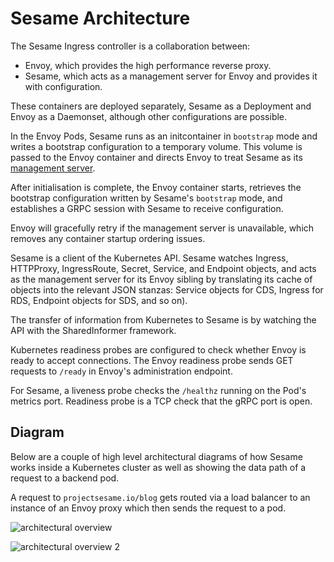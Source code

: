 # Sesame Architecture

The Sesame Ingress controller is a collaboration between:

* Envoy, which provides the high performance reverse proxy.
* Sesame, which acts as a management server for Envoy and provides it with configuration.

These containers are deployed separately, Sesame as a Deployment and Envoy as a Daemonset, although other configurations are possible.

In the Envoy Pods, Sesame runs as an initcontainer in `bootstrap` mode and writes a bootstrap configuration to a temporary volume.
This volume is passed to the Envoy container and directs Envoy to treat Sesame as its [management server][1].

After initialisation is complete, the Envoy container starts, retrieves the bootstrap configuration written by Sesame's `bootstrap` mode, and establishes a GRPC session with Sesame to receive configuration.

Envoy will gracefully retry if the management server is unavailable, which removes any container startup ordering issues.

Sesame is a client of the Kubernetes API.
Sesame watches Ingress, HTTPProxy, IngressRoute, Secret, Service, and Endpoint objects, and acts as the management server for its Envoy sibling by translating its cache of objects into the relevant JSON stanzas: Service objects for CDS, Ingress for RDS, Endpoint objects for SDS, and so on).

The transfer of information from Kubernetes to Sesame is by watching the API with the SharedInformer framework.

Kubernetes readiness probes are configured to check whether Envoy is ready to accept connections.
The Envoy readiness probe sends GET requests to `/ready` in Envoy's administration endpoint.

For Sesame, a liveness probe checks the `/healthz` running on the Pod's metrics port.
Readiness probe is a TCP check that the gRPC port is open.

## Diagram
Below are a couple of high level architectural diagrams of how Sesame works inside a Kubernetes cluster as well as showing the data path of a request to a backend pod.

A request to `projectsesame.io/blog` gets routed via a load balancer to an instance of an Envoy proxy which then sends the request to a pod.

![architectural overview][2]

![architectural overview 2][3]

[1]: https://www.envoyproxy.io/docs/envoy/v1.13.0/api-docs/xds_protocol
[2]: ../img/archoverview.png
[3]: ../img/Sesame_deployment_in_k8s.png

